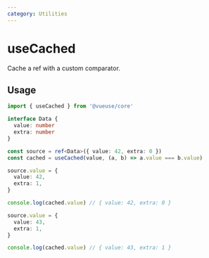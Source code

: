 ```yaml
---
category: Utilities
---
```


# useCached

Cache a ref with a custom comparator.

## Usage

```ts
import { useCached } from '@vueuse/core'

interface Data {
  value: number
  extra: number
}

const source = ref<Data>({ value: 42, extra: 0 })
const cached = useCached(value, (a, b) => a.value === b.value)

source.value = {
  value: 42,
  extra: 1,
}

console.log(cached.value) // { value: 42, extra: 0 }

source.value = {
  value: 43,
  extra: 1,
}

console.log(cached.value) // { value: 43, extra: 1 }
```
